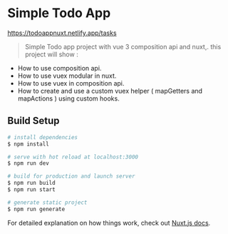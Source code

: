 # Simple Todo App
https://todoappnuxt.netlify.app/tasks

> Simple Todo app project with vue 3 composition api and nuxt,. this project will show :

* How to use composition api.
* How to use vuex modular in nuxt.
* How to use vuex in composition api.
* How to create and use a custom vuex helper ( mapGetters and mapActions ) using custom hooks.

## Build Setup

```bash
# install dependencies
$ npm install

# serve with hot reload at localhost:3000
$ npm run dev

# build for production and launch server
$ npm run build
$ npm run start

# generate static project
$ npm run generate
```

For detailed explanation on how things work, check out [Nuxt.js docs](https://nuxtjs.org).
